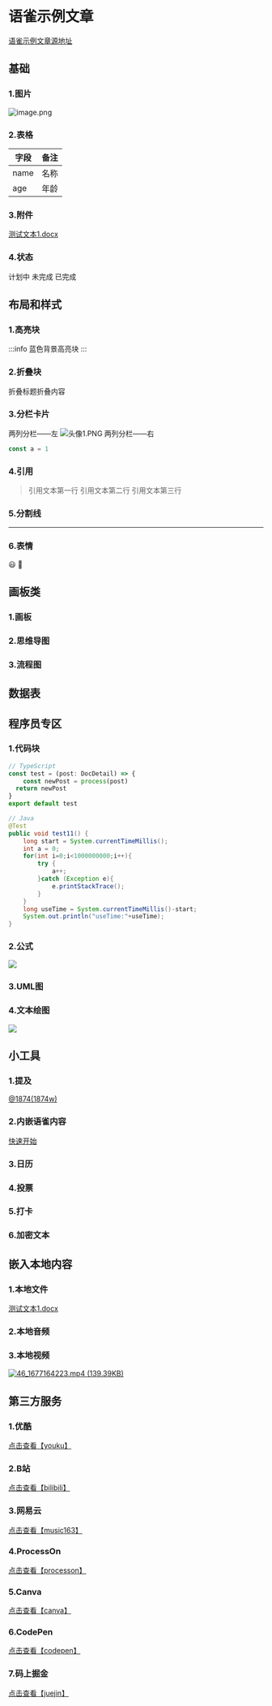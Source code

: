 
# 语雀示例文章
[语雀示例文章源地址](https://www.yuque.com/1874w/elog-docs/yuque-example)

## 基础

### 1.图片
![image.png](https://blogimagesrep-1257180516.cos.ap-guangzhou.myqcloud.com/elog-docs-images/c6a235cd116809970cb63b45902b56b7.png)

### 2.表格
| 字段 | 备注 |
| --- | --- |
| name | 名称 |
| age | 年龄 |


### 3.附件
[测试文本1.docx](https://www.yuque.com/attachments/yuque/0/2023/docx/417081/1682313230716-53b82e84-4ed2-43b1-b543-a6c779ebe570.docx?_lake_card=%7B%22src%22%3A%22https%3A%2F%2Fwww.yuque.com%2Fattachments%2Fyuque%2F0%2F2023%2Fdocx%2F417081%2F1682313230716-53b82e84-4ed2-43b1-b543-a6c779ebe570.docx%22%2C%22name%22%3A%22%E6%B5%8B%E8%AF%95%E6%96%87%E6%9C%AC1.docx%22%2C%22size%22%3A10060%2C%22ext%22%3A%22docx%22%2C%22source%22%3A%22%22%2C%22status%22%3A%22done%22%2C%22download%22%3Atrue%2C%22taskId%22%3A%22u24ca3c10-e87b-4a0d-8dca-76a86e87504%22%2C%22taskType%22%3A%22transfer%22%2C%22type%22%3A%22application%2Fvnd.openxmlformats-officedocument.wordprocessingml.document%22%2C%22mode%22%3A%22title%22%2C%22id%22%3A%22ob2DF%22%2C%22card%22%3A%22file%22%7D)

### 4.状态
计划中
未完成
已完成

## 布局和样式

### 1.高亮块
:::info
蓝色背景高亮块
:::

### 2.折叠块
折叠标题折叠内容

### 3.分栏卡片
两列分栏——左
![头像1.PNG](https://blogimagesrep-1257180516.cos.ap-guangzhou.myqcloud.com/elog-docs-images/42a95a0deca5135cabd143204811221c.png)
两列分栏——右
```typescript
const a = 1
```


### 4.引用
> 引用文本第一行
> 引用文本第二行
> 引用文本第三行


### 5.分割线

---


### 6.表情
😃 🤪

## 画板类

### 1.画板

### 2.思维导图

### 3.流程图

## 数据表

## 程序员专区

### 1.代码块
```typescript
// TypeScript
const test = (post: DocDetail) => {
	const newPost = process(post)
  return newPost
}
export default test
```
```java
// Java
@Test
public void test11() {
    long start = System.currentTimeMillis();
    int a = 0;
    for(int i=0;i<1000000000;i++){
        try {
            a++;
        }catch (Exception e){
            e.printStackTrace();
        }
    }
    long useTime = System.currentTimeMillis()-start;
    System.out.println("useTime:"+useTime);
}
```

### 2.公式
![](https://blogimagesrep-1257180516.cos.ap-guangzhou.myqcloud.com/elog-docs-images/2e1043ff9c7ac77ffa261d6241417f1e.svg)

### 3.UML图

### 4.文本绘图
![](https://blogimagesrep-1257180516.cos.ap-guangzhou.myqcloud.com/elog-docs-images/5d3a6a548d3cbb37ad0a31ca7fc3d1d6.svg)
## 小工具

### 1.提及
[@1874(1874w)](/1874w)

### 2.内嵌语雀内容
[快速开始](https://www.yuque.com/1874w/elog-docs/start?view=doc_embed)

### 3.日历

### 4.投票

### 5.打卡

### 6.加密文本

## 嵌入本地内容

### 1.本地文件
[测试文本1.docx](https://www.yuque.com/attachments/yuque/0/2023/docx/417081/1682314054798-ed371f99-e207-4386-a763-c3f9926f2511.docx)

### 2.本地音频

### 3.本地视频
[![46_1677164223.mp4 (139.39KB)](https://blogimagesrep-1257180516.cos.ap-guangzhou.myqcloud.com/elog-docs-images//7f2f55e32159afeaa752aaa4983cc03b.png)](https://www.yuque.com/1874w/elog-docs/yuque-example?_lake_card=%7B%22status%22%3A%22done%22%2C%22name%22%3A%2246_1677164223.mp4%22%2C%22size%22%3A142733%2C%22taskId%22%3A%22ucf50b322-2e8f-4f86-9c03-a6fbc24de1f%22%2C%22taskType%22%3A%22upload%22%2C%22url%22%3Anull%2C%22cover%22%3Anull%2C%22videoId%22%3A%22inputs%2Fprod%2Fyuque%2F2023%2F417081%2Fmp4%2F1677164249140-0d3664bb-e160-4855-a991-c3f63ced0d66.mp4%22%2C%22download%22%3Afalse%2C%22__spacing%22%3A%22both%22%2C%22id%22%3A%22zSBKg%22%2C%22margin%22%3A%7B%22top%22%3Atrue%2C%22bottom%22%3Atrue%7D%2C%22card%22%3A%22video%22%7D#zSBKg)
## 第三方服务

### 1.优酷
[点击查看【youku】](https://player.youku.com/embed/XNDc1NDU1MTQwOA==)

### 2.B站
[点击查看【bilibili】](https://player.bilibili.com/player.html?aid=55895675)

### 3.网易云
[点击查看【music163】](https://music.163.com/outchain/player?type=2&id=1420830402&auto=0&height=66)

### 4.ProcessOn
[点击查看【processon】](https://www.processon.com/embed/5d006c43e4b071ad5a206ed2)

### 5.Canva
[点击查看【canva】](https://www.canva.cn/design/DAFbZ8rE5T4/view?embed)

### 6.CodePen
[点击查看【codepen】](https://codepen.io/afc163-1472555193/embed/oNXqWGP)

### 7.码上掘金
[点击查看【juejin】](https://code.juejin.cn/pen/7111233570496053255?embed=true)
